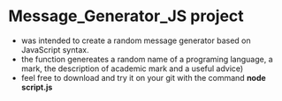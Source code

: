 # Message_Generator_JS project
- was intended to create a random message generator based on JavaScript syntax.
- the function genereates a random name of a programing language, a mark, the description of academic mark and a useful advice)
- feel free to download and try it on your git with the command **node script.js**
